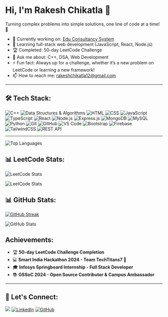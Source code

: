 # Hi, I'm Rakesh Chikatla 👋

Turning complex problems into simple solutions, one line of code at a time! 🚀

- 🔭 Currently working on: [Edu Consultancy System](https://github.com/chikatlarakesh/Edu-Consultancy-System)
- 🌱 Learning full-stack web development (JavaScript, React, Node.js)
- 🏆 Completed: 50-day LeetCode Challenge
- 💬 Ask me about: C++, DSA, Web Development
- ⚡ Fun fact: Always up for a challenge, whether it’s a new problem on LeetCode or learning a new framework!
- 📫 How to reach me: [rakeshchikatla12@gmail.com](mailto:rakeshchikatla12@gmail.com)

---

## 🛠 Tech Stack:
![C++](https://img.shields.io/badge/-C++-00599C?logo=cplusplus&logoColor=white&style=flat)
![Data Structures & Algorithms](https://img.shields.io/badge/-Data%20Structures%20&%20Algorithms-61DAFB?style=flat)
![HTML](https://img.shields.io/badge/-HTML5-E34F26?logo=html5&logoColor=white&style=flat)
![CSS](https://img.shields.io/badge/-CSS3-1572B6?logo=css3&logoColor=white&style=flat)
![JavaScript](https://img.shields.io/badge/-JavaScript-F7DF1E?logo=javascript&logoColor=black&style=flat)
![TypeScript](https://img.shields.io/badge/-TypeScript-007ACC?logo=typescript&logoColor=white&style=flat)
![React](https://img.shields.io/badge/-React-61DAFB?logo=react&logoColor=black&style=flat)
![Node.js](https://img.shields.io/badge/-Node.js-339933?logo=nodedotjs&logoColor=white&style=flat)
![Express.js](https://img.shields.io/badge/-Express.js-000000?logo=express&logoColor=white&style=flat)
![MongoDB](https://img.shields.io/badge/-MongoDB-47A248?logo=mongodb&logoColor=white&style=flat)
![MySQL](https://img.shields.io/badge/-MySQL-4479A1?logo=mysql&logoColor=white&style=flat)
![Python](https://img.shields.io/badge/-Python-3776AB?logo=python&logoColor=white&style=flat)
![Git](https://img.shields.io/badge/-Git-F05032?logo=git&logoColor=white&style=flat)
![GitHub](https://img.shields.io/badge/-GitHub-181717?logo=github&logoColor=white&style=flat)
![VS Code](https://img.shields.io/badge/-VS%20Code-007ACC?logo=visualstudiocode&logoColor=white&style=flat)
![Bootstrap](https://img.shields.io/badge/-Bootstrap-7952B3?logo=bootstrap&logoColor=white&style=flat)
![Firebase](https://img.shields.io/badge/-Firebase-FFCA28?logo=firebase&logoColor=black&style=flat)
![TailwindCSS](https://img.shields.io/badge/-TailwindCSS-38B2AC?logo=tailwind-css&logoColor=white&style=flat)
![REST API](https://img.shields.io/badge/-REST%20API-61DAFB?logo=postman&logoColor=black&style=flat)


---
<!-- Add your most-used languages in GitHub -->
<img src="https://github-readme-stats.vercel.app/api/top-langs/?username=chikatlarakesh&layout=compact&theme=radical" alt="Top Languages"/>

## 📊 LeetCode Stats:

![LeetCode Stats](https://leetcard.jacoblin.cool/Rakesh_chikatla?theme=dark&font=Fira%20Code&ext=heatmap)

![LeetCode Stats](https://leetcode-badge-showcase.vercel.app/api?username=Rakesh_chikatla&theme=dark&border=border&animated=true)


## 📊 GitHub Stats:

[![GitHub Streak](https://streak-stats.demolab.com/?user=chikatlarakesh&theme=dark)](https://git.io/streak-stats)
<!-- Add GitHub stats with relevant icons -->
<img src="https://github-readme-stats.vercel.app/api?username=chikatlarakesh&show_icons=true&theme=radical" alt="GitHub Stats"/>

<h2>Achievements:</h2>
<!-- You can include badges like LeetCode or Hackathon participation here -->
<ul>
  <li>🏆 <strong>50-day LeetCode Challenge Completion</strong></li>
  <li>💻 <strong>Smart India Hackathon 2024 - Team TechTitans7 🚀</strong></li>
  <li>🎓 <strong>Infosys Springboard Internship - Full Stack Developer</strong></li>
  <li>📚 <strong>GSSoC 2024 - Open Source Contributor & Campus Ambassador</strong></li>
</ul>

---

## 🔗 Let's Connect:

![](https://komarev.com/ghpvc/?username=chikatlarakesh)
[![LinkedIn](https://img.shields.io/badge/-LinkedIn-0077B5?logo=linkedin&logoColor=white&style=flat)](https://linkedin.com/in/rakeshchikatla)
[![GitHub](https://img.shields.io/badge/-GitHub-181717?logo=github&logoColor=white&style=flat)](https://github.com/chikatlarakesh)
